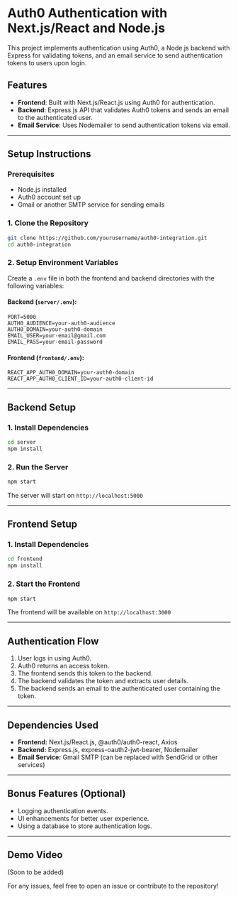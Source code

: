 # Auth0 Authentication with Next.js/React and Node.js

This project implements authentication using Auth0, a Node.js backend with Express for validating tokens, and an email service to send authentication tokens to users upon login.

## Features
- **Frontend**: Built with Next.js/React.js using Auth0 for authentication.
- **Backend**: Express.js API that validates Auth0 tokens and sends an email to the authenticated user.
- **Email Service**: Uses Nodemailer to send authentication tokens via email.

---
## Setup Instructions

### Prerequisites
- Node.js installed
- Auth0 account set up
- Gmail or another SMTP service for sending emails

### 1. Clone the Repository
```sh
git clone https://github.com/yourusername/auth0-integration.git
cd auth0-integration
```

### 2. Setup Environment Variables
Create a `.env` file in both the frontend and backend directories with the following variables:

#### **Backend (`server/.env`):**
```env
PORT=5000
AUTH0_AUDIENCE=your-auth0-audience
AUTH0_DOMAIN=your-auth0-domain
EMAIL_USER=your-email@gmail.com
EMAIL_PASS=your-email-password
```

#### **Frontend (`frontend/.env`):**
```env
REACT_APP_AUTH0_DOMAIN=your-auth0-domain
REACT_APP_AUTH0_CLIENT_ID=your-auth0-client-id
```

---
## Backend Setup

### 1. Install Dependencies
```sh
cd server
npm install
```

### 2. Run the Server
```sh
npm start
```
The server will start on `http://localhost:5000`

---
## Frontend Setup

### 1. Install Dependencies
```sh
cd frontend
npm install
```

### 2. Start the Frontend
```sh
npm start
```
The frontend will be available on `http://localhost:3000`

---
## Authentication Flow
1. User logs in using Auth0.
2. Auth0 returns an access token.
3. The frontend sends this token to the backend.
4. The backend validates the token and extracts user details.
5. The backend sends an email to the authenticated user containing the token.

---
## Dependencies Used
- **Frontend:** Next.js/React.js, @auth0/auth0-react, Axios
- **Backend:** Express.js, express-oauth2-jwt-bearer, Nodemailer
- **Email Service:** Gmail SMTP (can be replaced with SendGrid or other services)

---
## Bonus Features (Optional)
- Logging authentication events.
- UI enhancements for better user experience.
- Using a database to store authentication logs.

---
## Demo Video
(Soon to be added)

For any issues, feel free to open an issue or contribute to the repository!

